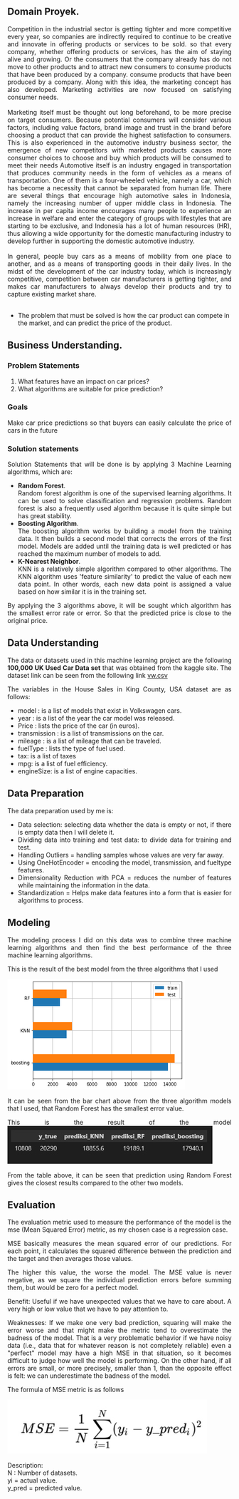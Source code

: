 ## Domain Proyek.

<div style="text-align: justify">Competition in the industrial sector is getting tighter and more competitive every year, so companies are indirectly required to continue to be creative and innovate in offering products or services to be sold. so that every company, whether offering products or services, has the aim of staying alive and growing. Or the consumers that the company already has do not move to other products and to attract new consumers to consume products that have been produced by a company. consume products that have been produced by a company. Along with this idea, the marketing concept has also developed. Marketing activities are now focused on satisfying consumer needs. </div> <br>

<div style="text-align: justify">Marketing itself must be thought out long beforehand, to be more precise on target consumers. Because potential consumers will consider various factors, including value factors, brand image and trust in the brand before choosing a product that can provide the highest satisfaction to consumers. This is also experienced in the automotive industry business sector, the emergence of new competitors with marketed products causes more consumer choices to choose and buy which products will be consumed to meet their needs Automotive itself is an industry engaged in transportation that produces community needs in the form of vehicles as a means of transportation. One of them is a four-wheeled vehicle, namely a car, which has become a necessity that cannot be separated from human life. There are several things that encourage high automotive sales in Indonesia, namely the increasing number of upper middle class in Indonesia. The increase in per capita income encourages many people to experience an increase in welfare and enter the category of groups with lifestyles that are starting to be exclusive, and Indonesia has a lot of human resources (HR), thus allowing a wide opportunity for the domestic manufacturing industry to develop further in supporting the domestic automotive industry.</div> <br>

<div style="text-align: justify">In general, people buy cars as a means of mobility from one place to another, and as a means of transporting goods in their daily lives. In the midst of the development of the car industry today, which is increasingly competitive, competition between car manufacturers is getting tighter, and makes car manufacturers to always develop their products and try to capture existing market share.</div> <br>

- The problem that must be solved is how the car product can compete in the market, and can predict the price of the product.

## Business Understanding.

<div style="text-align: justify">

### Problem Statements

1. What features have an impact on car prices?
2. What algorithms are suitable for price prediction?

### Goals

Make car price predictions so that buyers can easily calculate the price of cars in the future

### Solution statements

Solution Statements that will be done is by applying 3 Machine Learning algorithms, which are:

- **Random Forest**.<br>
  Random forest algorithm is one of the supervised learning algorithms. It can be used to solve classification and regression problems. Random forest is also a frequently used algorithm because it is quite simple but has great stability.
- **Boosting Algorithm**.<br>
  The boosting algorithm works by building a model from the training data. It then builds a second model that corrects the errors of the first model. Models are added until the training data is well predicted or has reached the maximum number of models to add.
- **K-Nearest Neighbor**.<br>
  KNN is a relatively simple algorithm compared to other algorithms. The KNN algorithm uses 'feature similarity' to predict the value of each new data point. In other words, each new data point is assigned a value based on how similar it is in the training set.

By applying the 3 algorithms above, it will be sought which algorithm has the smallest error rate or error. So that the predicted price is close to the original price.

## Data Understanding

The data or datasets used in this machine learning project are the following **100,000 UK Used Car Data set** that was obtained from the kaggle site. The dataset link can be seen from the following link [vw.csv](https://www.kaggle.com/adityadesai13/used-car-dataset-ford-and-mercedes?select=vw.csv)

The variables in the House Sales in King County, USA dataset are as follows:

- model : is a list of models that exist in Volkswagen cars.
- year : is a list of the year the car model was released.
- Price : lists the price of the car (in euros).
- transmission : is a list of transmissions on the car.
- mileage : is a list of mileage that can be traveled.
- fuelType : lists the type of fuel used.
- tax: is a list of taxes
- mpg: is a list of fuel efficiency.
- engineSize: is a list of engine capacities.

## Data Preparation

The data preparation used by me is:

- Data selection: selecting data whether the data is empty or not, if there is empty data then I will delete it.
- Dividing data into training and test data: to divide data for training and test.
- Handling Outliers = handling samples whose values are very far away.
- Using OneHotEncoder = encoding the model, transmission, and fueltype features.
- Dimensionality Reduction with PCA = reduces the number of features while maintaining the information in the data.
- Standardization = Helps make data features into a form that is easier for algorithms to process.

## Modeling

The modeling process I did on this data was to combine three machine learning algorithms and then find the best performance of the three machine learning algorithms.

This is the result of the best model from the three algorithms that I used

![Bar chart](https://raw.githubusercontent.com/onedayxzn/submission_file/master/output.png)

It can be seen from the bar chart above from the three algorithm models that I used, that Random Forest has the smallest error value.

This is the result of the model
![hasil model predisi](https://raw.githubusercontent.com/onedayxzn/submission_file/master/SharedScreenshot.jpg)

From the table above, it can be seen that prediction using Random Forest gives the closest results compared to the other two models.

## Evaluation

The evaluation metric used to measure the performance of the model is the mse (Mean Squared Error) metric, as my chosen case is a regression case.

MSE basically measures the mean squared error of our predictions. For each point, it calculates the squared difference between the prediction and the target and then averages those values.

The higher this value, the worse the model. The MSE value is never negative, as we square the individual prediction errors before summing them, but would be zero for a perfect model.

Benefit: Useful if we have unexpected values that we have to care about. A very high or low value that we have to pay attention to.<br>

Weaknesses: If we make one very bad prediction, squaring will make the error worse and that might make the metric tend to overestimate the badness of the model. That is a very problematic behavior if we have noisy data (i.e., data that for whatever reason is not completely reliable) even a "perfect" model may have a high MSE in that situation, so it becomes difficult to judge how well the model is performing. On the other hand, if all errors are small, or more precisely, smaller than 1, than the opposite effect is felt: we can underestimate the badness of the model.

The formula of MSE metric is as follows

![formula metrik MSE](https://raw.githubusercontent.com/onedayxzn/submission_file/master/2021071619431112f1106e20559e77c855cea11d1b1479.jpeg)

Description:  
N : Number of datasets.  
yi = actual value.  
y_pred = predicted value.
